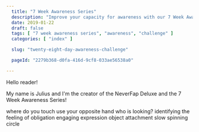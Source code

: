 ```yaml
---
  title: "7 Week Awareness Series"
  description: "Improve your capacity for awareness with our 7 Week Awareness Series."
  date: 2019-01-22
  draft: false
  tags: [ "7 week awareness series", "awareness", "challenge" ]
  categories: [ "index" ]

  slug: "twenty-eight-day-awareness-challenge"

  pageId: "2279b368-d0fa-416d-9cf8-033ae56538a0"

---
```


Hello reader!

My name is Julius and I'm the creator of the NeverFap Deluxe and the 7 Week Awareness Series!

where do you touch
use your opposite hand
who is looking?
identifying the feeling of obligation
engaging expression
object attachment
slow spinning circle
